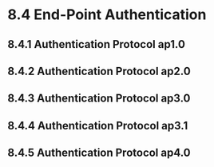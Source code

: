 # 8.4 End-Point Authentication

## 8.4.1 Authentication Protocol ap1.0


## 8.4.2 Authentication Protocol ap2.0


## 8.4.3 Authentication Protocol ap3.0


## 8.4.4 Authentication Protocol ap3.1


## 8.4.5 Authentication Protocol ap4.0 